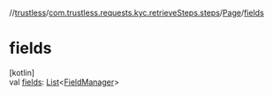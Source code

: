 //[trustless](../../../index.md)/[com.trustless.requests.kyc.retrieveSteps.steps](../index.md)/[Page](index.md)/[fields](fields.md)

# fields

[kotlin]\
val [fields](fields.md): [List](https://kotlinlang.org/api/latest/jvm/stdlib/kotlin.collections/-list/index.html)&lt;[FieldManager](../../com.trustless.requests.kyc.retrieveSteps.steps.wrapper/-field-manager/index.md)&gt;
